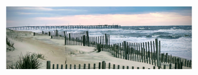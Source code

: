 ![🏝️](https://raw.githubusercontent.com/anandvarma/anandvarma/main/beach.jpg)

<!--
**anandvarma/anandvarma** is a ✨ _special_ ✨ repository because its `README.md` (this file) appears on your GitHub profile.

Here are some ideas to get you started:

### Hi there!  👋

- 🔭 I’m currently working on ...
- 🌱 I’m currently learning ...
- 👯 I’m looking to collaborate on ...
- 🤔 I’m looking for help with ...
- 💬 Ask me about ...
- 📫 How to reach me: ...
- 😄 Pronouns: ...
- ⚡ Fun fact: ...
-->
